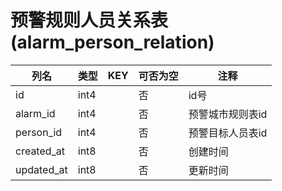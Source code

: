 # 预警规则人员关系表(alarm_person_relation)
| 列名   | 类型   | KEY  | 可否为空 | 注释   |
| ---- | ---- | ---- | ---- | ---- |
|id|int4||否|id号|
|alarm_id|int4||否|预警城市规则表id|
|person_id|int4||否|预警目标人员表id|
|created_at|int8||否|创建时间|
|updated_at|int8||否|更新时间|
